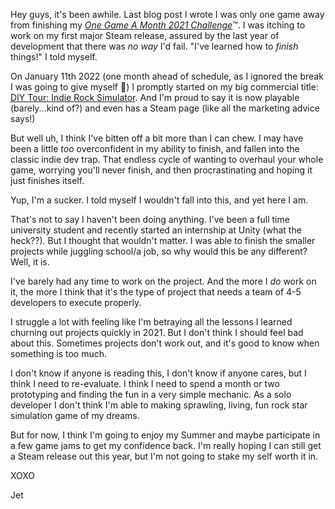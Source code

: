 Hey guys, it's been awhile. Last blog post I wrote I was only one game away from finishing my [*One Game A Month 2021 Challenge*](https://itch.io/c/1476380/one-game-a-month-2021)™. I was itching to work on my first major Steam release, assured by the last year of development that there was *no way* I'd fail. "I've learned how to *finish* things!" I told myself.

On January 11th 2022 (one month ahead of schedule, as I ignored the break I was going to give myself 🥴) I promptly started on my big commercial title: [DIY Tour: Indie Rock Simulator](https://simonjet.itch.io/diy-tour?secret=wRCboADa2Ul2w8a3IT5PwCk3yM). And I'm proud to say it is now playable (barely...kind of?) and even has a Steam page (like all the marketing advice says!)

But well uh, I think I've bitten off a bit more than I can chew. I may have been a little *too* overconfident in my ability to finish, and fallen into the classic indie dev trap. That endless cycle of wanting to overhaul your whole game, worrying you'll never finish, and then procrastinating and hoping it just finishes itself.

Yup, I'm a sucker. I told myself I wouldn't fall into this, and yet here I am.

That's not to say I haven't been doing anything. I've been a full time university student and recently started an internship at Unity (what the heck??). But I thought that wouldn't matter. I was able to finish the smaller projects while juggling school/a job, so why would this be any different? Well, it is.

I've barely had any time to work on the project. And the more I *do* work on it, the more I think that it's the type of project that needs a team of 4-5 developers to execute properly.

I struggle a lot with feeling like I'm betraying all the lessons I learned churning out projects quickly in 2021. But I don't think I should feel bad about this. Sometimes projects don't work out, and it's good to know when something is too much.

I don't know if anyone is reading this, I don't know if anyone cares, but I think I need to re-evaluate. I think I need to spend a month or two prototyping and finding the fun in a very simple mechanic. As a solo developer I don't think I'm able to making sprawling, living, fun rock star simulation game of my dreams. 

But for now, I think I'm going to enjoy my Summer and maybe participate in a few game jams to get my confidence back. I'm really hoping I can still get a Steam release out this year, but I'm not going to stake my self worth it in.

XOXO

Jet




